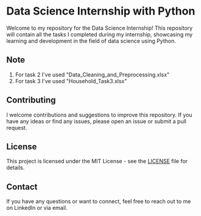 # Data Science Internship with Python

Welcome to my repository for the Data Science Internship! This repository will contain all the tasks I completed during my internship, showcasing my learning and development in the field of data science using Python.

## Note
1. For task 2 I've used "Data_Cleaning_and_Preprocessing.xlsx"
2. For task 3 I've used "Household_Task3.xlsx"

## Contributing
I welcome contributions and suggestions to improve this repository. If you have any ideas or find any issues, please open an issue or submit a pull request.


## License
This project is licensed under the MIT License - see the [LICENSE](./LICENSE) file for details.


## Contact
If you have any questions or want to connect, feel free to reach out to me on LinkedIn or via email.
